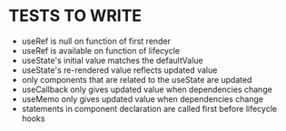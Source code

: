 # TESTS TO WRITE

-   useRef is null on function of first render
-   useRef is available on function of lifecycle
-   useState's initial value matches the defaultValue
-   useState's re-rendered value reflects updated value
-   only components that are related to the useState are updated
-   useCallback only gives updated value when dependencies change
-   useMemo only gives updated value when dependencies change
-   statements in component declaration are called first before lifecycle hooks
